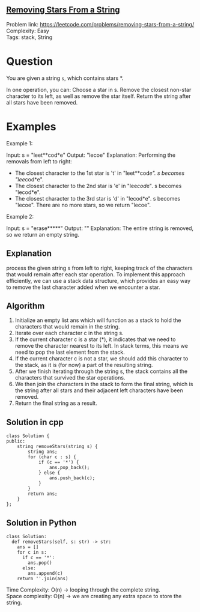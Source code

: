 ## [Removing Stars From a String](https://leetcode.com/problems/removing-stars-from-a-string)

Problem link: https://leetcode.com/problems/removing-stars-from-a-string/ <br>
Complexity: Easy <br>
Tags: stack, String <br>


# Question

You are given a string `s`, which contains stars *.

In one operation, you can:
Choose a star in s.
Remove the closest non-star character to its left, as well as remove the star itself.
Return the string after all stars have been removed.


# Examples

Example 1:

Input: s = "leet**cod*e"
Output: "lecoe"
Explanation: Performing the removals from left to right:
- The closest character to the 1st star is 't' in "leet**cod*e". s becomes "lee*cod*e".
- The closest character to the 2nd star is 'e' in "lee*cod*e". s becomes "lecod*e".
- The closest character to the 3rd star is 'd' in "lecod*e". s becomes "lecoe".
There are no more stars, so we return "lecoe".

Example 2:

Input: s = "erase*****"
Output: ""
Explanation: The entire string is removed, so we return an empty string.

## Explanation

process the given string s from left to right, keeping track of the characters that would remain after each star operation. To implement this approach efficiently, we can use a stack data structure, which provides an easy way to remove the last character added when we encounter a star.

## Algorithm

1. Initialize an empty list ans which will function as a stack to hold the characters that would remain in the string.
2. Iterate over each character c in the string s.
3. If the current character c is a star (*), it indicates that we need to remove the character nearest to its left. In stack terms, this means we need to pop the last element from the stack.
4. If the current character c is not a star, we should add this character to the stack, as it is (for now) a part of the resulting string.
5. After we finish iterating through the string s, the stack contains all the characters that survived the star operations.
6. We then join the characters in the stack to form the final string, which is the string after all stars and their adjacent left characters have been removed.
7. Return the final string as a result.


## Solution in cpp
```
class Solution {
public:
    string removeStars(string s) {
        string ans;
        for (char c : s) {
            if (c == '*') {
                ans.pop_back();
            } else {
                ans.push_back(c);
            }
        }
        return ans;
    }
};
```

## Solution in Python
```
class Solution:
  def removeStars(self, s: str) -> str:
    ans = []
    for c in s:
      if c == '*':
        ans.pop()
      else:
        ans.append(c)
    return ''.join(ans)
```
Time Complexity: O(n) -> looping through the complete string. <br>
Space complexity: O(n) -> we are creating any extra space to store the string. 	
